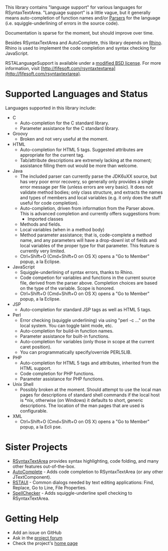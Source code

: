 This library contains "language support" for various languages for RSyntaxTextArea.  "Language support" is a little vague, but it generally means auto-completion of function names and/or [Parsers](https://github.com/bobbylight/RSyntaxTextArea/blob/master/src/org/fife/ui/rsyntaxtextarea/parser/Parser.java) for the language (i.e. squiggle-underlining of errors in the source code).

Documentation is sparse for the moment, but should improve over time.

Besides RSyntaxTextArea and AutoComplete, this library depends on [Rhino](http://www.mozilla.org/rhino/).  Rhino is used to implement the code completion and syntax checking for JavaScript.

RSTALanguageSupport is available under a [modified BSD license](https://github.com/bobbylight/RSTALanguageSupport/blob/master/RSTALanguageSupport.License.txt).  For more information, visit [http://fifesoft.com/rsyntaxtextarea](http://fifesoft.com/rsyntaxtextarea).

# Supported Languages and Status

Languages supported in this library include:

* C
    * Auto-completion for the C standard library.
    * Parameter assistance for the C standard library.
* Groovy
    * Broken and not very useful at the moment.
* HTML
    * Auto-completion for HTML 5 tags.  Suggested attributes are appropriate for the current tag.
    * Tab/attribute descriptions are extremely lacking at the moment; assistance filling them out would be more than welcome.
* Java
    * The included parser can currently parse the JDK6uXX source, but has very poor error recovery, so generally only provides a single error message per file (unless errors are very basic).  It does not validate method bodies; only class structure, and extracts the names and types of members and local variables (e.g. it only does the stuff useful for code completion).
    * Auto-completion, driven from information from the Parser above.  This is advanced completion and currently offers suggestions from:
        * Imported classes
	* Methods and fields.
	* Local variables (when in a method body)
    * Method parameter assistance; that is, code-complete a method name, and any parameters will have a drop-downl ist of fields and local variables of the proper type for that parameter.  This feature is currently very limited.
    * Ctrl+Shift+O (Cmd+Shift+O on OS X) opens a "Go to Member" popup, a la Eclipse.
* JavaScript
    * Squiggle-underlining of syntax errors, thanks to Rhino.
    * Code competion for variables and functions in the current source file, derived from the parser above.  Completion choices are based on the type of the variable.  Scope is honored.
    * Ctrl+Shift+O (Cmd+Shift+O on OS X) opens a "Go to Member" popup, a la Eclipse.
* JSP
    * Auto-completion for standard JSP tags as well as HTML 5 tags.
* Perl
    * Error checking (squiggle underlining) via using "perl -c ..." on the local system.  You can toggle taint mode, etc.
    * Auto-completion for build-in function names.
    * Parameter assistance for built-in functions.
    * Auto-completion for variables (only those in scope at the current caret position).
    * You can programmatically specify/override PERL5LIB.
* PHP
    * Auto-completion for HTML 5 tags and attributes, inherited from the HTML support.
    * Code completion for PHP functions.
    * Parameter assistance for PHP functions.
* Unix Shell
    * Possibly broken at the moment.  Should attempt to use the local man pages for descriptions of standard shell commands if the local host is *nix, otherwise (on Windows) it defaults to short, generic descriptions.  The location of the man pages that are used is configurable.
* XML
    * Ctrl+Shift+O (Cmd+Shift+O on OS X) opens a "Go to Member" popup, a la Ecli
pse.

# Sister Projects

* [RSyntaxTextArea](https://github.com/bobbylight/RSyntaxTextArea) provides syntax highlighting, code folding, and many other features out-of-the-box.
* [AutoComplete](https://github.com/bobbylight/AutoComplete) - Adds code completion to RSyntaxTextArea (or any other JTextComponent).
* [RSTAUI](https://github.com/bobbylight/RSTAUI) - Common dialogs needed by text editing applications: Find, Replace, Go to Line, File Properties.
* [SpellChecker](https://github.com/bobbylight/SpellChecker) - Adds squiggle-underline spell checking to RSyntaxTextArea.

# Getting Help

* Add an issue on GitHub
* Ask in the [project forum](http://fifesoft.com/forum/)
* Check the project's [home page](http://fifesoft.com/rsyntaxtextarea)

